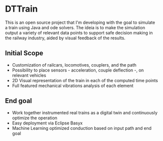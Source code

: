 # DTTrain
This is an open source project that I'm developing with the goal to simulate a train using Java and ode solvers. The ideia is to make the simulation output a variety of relevant data points to support safe decision making in the railway industry, aided by visual feedback of the results.

## Initial Scope

- Customization of railcars, locomotives, couplers, and the path
- Possibility to place sensors - acceleration, couple deflection -, on relevant vehicles
- 2D Visual representation of the train in each of the computed time points
- Full featured mechanical vibrations analysis of each element

## End goal

- Work together instrumented real trains as a digital twin and continuously optimize the operation
- Easy deployment via Eclipse Basyx
- Machine Learning optimized conduction based on input path and end goal
